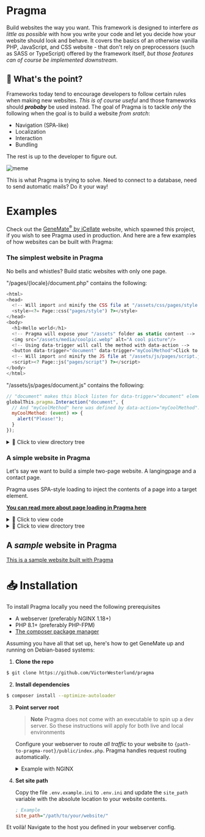 # Pragma

Build websites the way you want. This framework is designed to interfere *as little as possible* with how you write your code and let you decide how your website should look and behave. It covers the basics of an otherwise vanilla PHP, JavaScript, and CSS website - that don't rely on preprocessors (such as SASS or TypeScript) offered by the framework itself, *but those features can of course be implemented downstream*.

## 🤷 What's the point?

Frameworks today tend to encourage developers to follow certain rules when making new websites. *This is of course useful* and those frameworks should ***probaby*** be used instead. The goal of Pragma is to tackle *only* the following when the goal is to build a website *from sratch*:

- Navigation (SPA-like)
- Localization
- Interaction
- Bundling

The rest is up to the developer to figure out.

![meme](https://user-images.githubusercontent.com/35688133/204326222-236a71be-5ea3-4653-8caa-6f6cfcd0d0d6.png)

This is what Pragma is trying to solve. Need to connect to a database, need to send automatic mails? Do it your way!

# Examples

Check out the [GeneMate<sup>®</sup> by iCellate](https://genemate.se) website, which spawned this project, if you wish to see Pragma used in production. And here are a few examples of how websites can be built with Pragma:

### The simplest website in Pragma

No bells and whistles? Build static websites with only one page.

"/pages/{locale}/document.php" contains the following:
```php
<html>
<head>
  <!-- Will import and minify the CSS file at "/assets/css/pages/style.css" -->
  <style><?= Page::css("pages/style") ?></style>
</head>
<body>
  <h1>Hello world</h1>
  <!-- Pragma will expose your "/assets" folder as static content -->
  <img src="/assets/media/coolpic.webp" alt="A cool picture"/>
  <!-- Using data-trigger will call the method with data-action -->
  <button data-trigger="document" data-trigger="myCoolMethod">Click to say the magic word!</button>
  <!-- Will import and minify the JS file at "/assets/js/pages/script.js" -->
  <script><? Page::js("pages/script") ?></script>
</body>
</html>
```

"/assets/js/pages/document.js" contains the following:
```js
// "document" makes this block listen for data-trigger="document" elements, it's basically which scope.
globalThis.pragma.Interaction("document", {
  // And "myCoolMethod" here was defined by data-action="myCoolMethod".
  myCoolMethod: (event) => {
    alert("Please!");
  }
});
```

<details>
<summary>🌲 Click to view directory tree</summary>

```bash
/
├── assets
│   ├── css
│   │   └── pages
│   │       └── style.css
│   ├── js
│   │   └── pages
│   │       └── script.js
│   └── media
│       └── coolpic.webp
└── pages
   └── EN_EN
       └── document.php
```
</details>

### A simple website in Pragma

Let's say we want to build a simple two-page website. A langingpage and a contact page.

Pragma uses SPA-style loading to inject the contents of a page into a target element.

[**You can read more about page loading in Pragma here**](#todo)

<details>
<summary>📜 Click to view code</summary>

*/pages/EN_EN/document.php*<br>
*This will be the "skeleton". The markdown that is persistant accross pages*

```php
<html>
<head>
  <!-- Will import and minify the CSS file at "/assets/css/pages/style.css" -->
  <style><?= Page::css("document") ?></style>
</head>
<body>
  <!-- The <main> element will have its markdown replaced on top navigations -->
  <main>
    <!-- The PHP file matching the locale and path in "/pages/<locale>/<path>.php" will get loaded here. -->
    <!-- If request is to landingpage ("/") the "/pages/<locale>/main.php" page will get loaded. -->
  </main>
  <!-- Will import and minify the JS file at "/assets/js/pages/script.js" -->
  <script><? Page::js("document") ?></script>
</body>
</html>
```

*/pages/EN_EN/index.php*<br>
*This is the landingpage (or any other page on the website)*

```php
<!-- Will import and minify the CSS file at "/assets/css/pages/style.css" -->
<style><?= Page::css("pages/index") ?></style>
<section id="landingpage">
  <p>Welcome to my cool website.</p>
  <!-- "data-trigger" will make this element emit a PointerEvent when interacted with. -->
  <!-- The value "index" of this attribute defines the page JS that should receive the event. -->
  <a href="/contact" data-trigger="index">Contact me</a>
  <a href="/contact" data-trigger="index">Contact me, but this time</a>
</section>
<script><? Page::js("pages/index") ?></script>
```

*/pages/EN_EN/contact.php*<br>
*This page imports some custom PHP to handle the POST data*

```php
<!-- Run page-specific PHP code -->
<?php 

  // The "Path::root()" static method will return a path (string) to your folder wherever it is on disk
  require_once Path::root("controller/ContactForm.php";
  
  if ($_SERVER["REQUEST_METHOD"] === "POST") {
    (new ContactForm($_POST))->do_something();
  }
  
?>
<!-- Will import and minify the CSS file at "/assets/css/pages/style.css" -->
<style><?= Page::css("pages/contact") ?></style>
<section id="contact">
  <form method="POST">
    <textarea name="message"></textarea>
    <input type="submit" value="Send"></input>
  </form>
</section>
<script><? Page::js("pages/contact") ?></script>
```
</details>
<details>
<summary>🌲 Click to view directory tree</summary>

```bash
/
├── assets
│   ├── css
│   │   ├── pages
│   │   │   ├── main.css
│   │   │   ├── contact.css
│   │   └── document.css
│   ├── js
│   │   ├── pages
│   │   │   ├── main.js
│   │   │   ├── contact.js
│   │   └── document.js
│   └── media
│       └── coolpic.webp
└── pages
   └── EN_EN
       ├── document.php
       ├── main.php
       └── contact.php
```
</details>

## A *sample* website in Pragma

[This is a sample website built with Pragma](#todo)

# 📥 Installation

To install Pragma locally you need the following prerequisites
* A webserver (preferably NGINX 1.18+)
* PHP 8.1+ (preferably PHP-FPM)
* [The composer package manager](https://getcomposer.org/)

Assuming you have all that set up, here's how to get GeneMate up and running on Debian-based systems:


1. **Clone the repo**
```sh
$ git clone https://github.com/VictorWesterlund/pragma
```

2. **Install dependencies**
```sh
$ composer install --optimize-autoloader
```

3. **Point server root**
   
   > **Note** Pragma does not come with an executable to spin up a dev server. So these instructions will apply for both live and local environments
   
   Configure your webserver to route *all traffic* to your website to `{path-to-pragma-root}/public/index.php`. Pragma handles request routing automatically.
   
   <details>
   <summary>Example with NGINX</summary>
   
   * Point the root of a virtual host on your webserver to the `/public` folder in this repo.
      - This location should redirect all URIs to the `/public/index.php` file. This in turn
        will spin up the internal request router which will handle API calls and everything.
        
        ```nginx
        root /path/to/pragma/public;
        
        location ~ /* {
           try_files /index.php =503;
           
           # You need to comment-out the "try_files" line in fastcgi-php.conf as we define it here instead
           include snippets/fastcgi-php.conf;
           fastcgi_pass unix:/run/php/php8.1-fpm.sock;
        } 
        ```
        
        
   * ⚡ (Optional) For better performance with NGINX: Add a location for your `/assets/*` folder in your webpage (not Pragma)
     - NGINX is really good at serving static content. Bypass the `fastcgi_proxy` by matching a
       location block for all requests to `/assets/*` with the following:
       
       ```nginx
       location ~ /assets/* {
           root /path/to/your/website/assets;
           try_files $uri $uri/ =404;
           # ... other stuff
       }
       ```
       
       This step is of course not required. Pragma will serve static assets automatically, but letting NGINX handle them directly is much faster.
   </details>
       
4. **Set site path**

   Copy the file `.env.example.ini` to `.env.ini` and update the `site_path` variable with the absolute location to your website contents.
   
   ```ini
   ; Example
   site_path="/path/to/your/website/"
   ```
   
Et voilà! Navigate to the host you defined in your webserver config.
